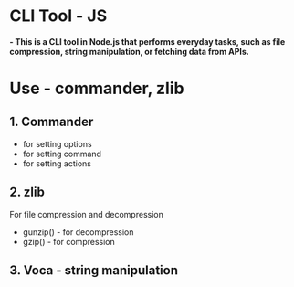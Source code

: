 # CLI Tool - JS
#### - This is a CLI tool in Node.js that performs everyday tasks, such as file compression, string manipulation, or fetching data from APIs.
 
# Use - commander, zlib

## 1. Commander

- for setting options
- for setting command
- for setting actions

## 2. zlib

For file compression and decompression
- gunzip() - for decompression
- gzip() - for compression

## 3. Voca - string manipulation